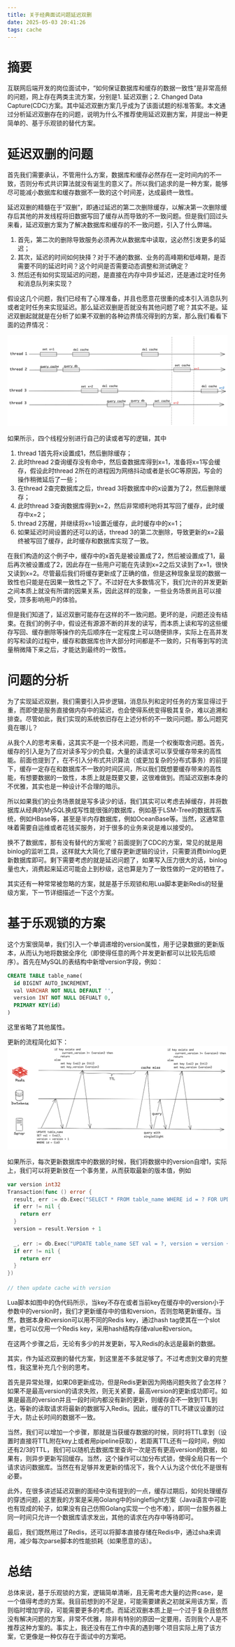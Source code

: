 ```yaml
---
title: 关于经典面试问题延迟双删
date: 2025-05-03 20:41:26
tags: cache
---
```


# 摘要

互联网后端开发的岗位面试中，“如何保证数据库和缓存的数据一致性”是非常高频的问题，网上存在两类主流方案，分别是1. 延迟双删；2. Changed Data Capture(CDC)方案。其中延迟双删方案几乎成为了该面试题的标准答案。本文通过分析延迟双删存在的问题，说明为什么不推荐使用延迟双删方案，并提出一种更简单的、基于乐观锁的替代方案。

# 延迟双删的问题

首先我们需要承认，不管用什么方案，数据库和缓存必然存在一定时间内的不一致，否则分布式共识算法就没有诞生的意义了。所以我们追求的是一种方案，能够尽可能减小数据库和缓存数据不一致的这个时间差，达成最终一致性。

延迟双删的精髓在于“双删”，即通过延迟的第二次删除缓存，以解决第一次删除缓存后其他的并发线程将旧数据写回了缓存从而导致的不一致问题。但是我们回过头来看，延迟双删方案为了解决数据库和缓存的不一致问题，引入了什么弊端。

1. 首先，第二次的删除导致服务必须再次从数据库中读取，这必然引发更多的延迟；
2. 其次，延迟的时间如何抉择？对于不通的数据、业务的高峰期和低峰期，是否需要不同的延迟时间？这个时间是否需要动态调整和测试确定？
3. 然后还有如何实现延迟的问题，是直接在内存中异步延迟，还是通过定时任务和消息队列来实现？

假设这几个问题，我们已经有了心理准备，并且也愿意花很重的成本引入消息队列或者定时任务来实现延迟。那么延迟双删是否就没有其他问题了呢？其实不是。延迟双删起就就是在分析了如果不双删的各种边界情况得到的方案，那么我们看看下面的边界情况：

![](../images/cacheconsistency/double-del-corner-case.png)

如果所示，四个线程分别进行自己的读或者写的逻辑，其中
1. thread 1首先将x设置成1，然后删除缓存；
2. 此时thread 2查询缓存没有命中，然后查数据库得到x=1，准备将x=1写会缓存，假设此时thread 2所在的进程因为网络抖动或者是长GC等原因，写会的操作稍微延后了一些；
3. 在thread 2查完数据库之后，thread 3将数据库中的x设置为了2，然后删除缓存；
4. 此时thread 3查询数据库得到x=2，然后非常顺利地将其写回了缓存，此时缓存中x=2；
5. thread 2苏醒，并继续将x=1设置近缓存，此时缓存中的x=1；
6. 如果延迟时间设置的还可以的话，thread 3的第二次删除，导致更新的x=2最终被写回了缓存，此时缓存和数据库实现了一致。

在我们构造的这个例子中，缓存中的x首先是被设置成了2，然后被设置成了1，最后再次被设置成了2，因此存在一些用户可能在先读到x=2之后又读到了x=1，很快又读到x=2。尽管最后我们将缓存更新成了正确的值，但是这种现象呈现的数据一致性也只能是在因果一致性之下了。不过好在大多数情况下，我们允许的并发更新之间本质上就没有所谓的因果关系，因此这样的现象，一些业务场景尚且可以接受，顶多影响用户的体验。

但是我们知道了，延迟双删可能存在这样的不一致问题。更坏的是，问题还没有结束。在我们的例子中，假设还有源源不断的并发的读写，而本质上读和写的这些缓存写回、缓存删除等操作的先后顺序在一定程度上可以随便排序，实际上在高并发的写和读的过程中，缓存和数据库也许大部分时间都是不一致的，只有等到写的流量稍微降下来之后，才能达到最终的一致性。

# 问题的分析

为了实现延迟双删，我们需要引入异步逻辑，消息队列和定时任务的方案显得过于重，而即使是服务直接做内存中的延迟，也会使得系统变得极其复杂，难以追溯和排查。尽管如此，我们实现的系统依旧存在上述分析的不一致问问题。那么问题究竟在哪儿？

从我个人的思考来看，这其实不是一个技术问题，而是一个权衡取舍问题。首先，缓存的引入是为了应对读多写少的负载，大量的读请求可以享受缓存带来的高性能。前面也提到了，在不引入分布式共识算法（或更加复杂的分布式事务）的前提下，缓存一定存在和数据库不一致的时间区间，所以我们既想要缓存带来的高性能，有想要数据的一致性，本质上就是既要又要，这很难做到。而延迟双删本身的不优雅，其实也是一种设计不合理的暗示。

所以如果我们的业务场景就是写多读少的话，我们其实可以考虑去掉缓存，并将数据库从经典的MySQL换成写性能很强的数据库，例如基于LSM-Tree的数据库系统，例如HBase等，甚至是半内存数据库，例如OceanBase等。当然，这通常意味着需要自运维或者花钱买服务，对于很多的业务来说是难以接受的。

换不了数据库，那有没有替代的方案呢？前面提到了CDC的方案，常见的就是用binlog的监听工具，这样就大大简化了缓存更新逻辑的设计，只需要消费binlog更新数据库即可。剩下需要考虑的就是延迟问题了，如果写入压力很大的话，binlog量也大，消费起来延迟可能会上到秒级，这也算是为了一致性做的一定的牺牲了。

其实还有一种常常被忽略的方案，就是基于乐观锁和用Lua脚本更新Redis的轻量级方案，下一节详细描述一下这个方案。

# 基于乐观锁的方案

这个方案很简单，我们引入一个单调递增的version属性，用于记录数据的更新版本，从而认为地将数据全序化（即使得任意的两个并发更新都可以比较先后顺序）。首先在MySQL的表结构中新增version字段，例如：

```sql
CREATE TABLE table_name(
  id BIGINT AUTO_INCREMENT,
  val VARCHAR NOT NULL DEFAULT '',
  version INT NOT NULL DEFUALT 0,
  PRIMARY KEY(id)
) 
```
这里省略了其他属性。

更新的流程简化如下：
![](../images/cacheconsistency/version.png)

如果所示，每次更新数据库中的数据的时候，我们将数据中的version自增1，实际上，我们可以将更新放在一个事务里，从而获取最新的版本值，例如
``` go
var version int32
Transaction(func () error {
  result, err := db.Exec("SELECT * FROM table_name WHERE id = ? FOR UPDATE", id)
  if err != nil {
    return err
  }
  version = result.Version + 1

  _, err := db.Exec("UPDATE table_name SET val = ?, version = version + 1 WHERE id = ?", id)
  if err != nil {
    return err
  }
})

// then update cache with version
```


Lua脚本如图中的伪代码所示，当key不存在或者当前key在缓存中的version小于参数中的version时，我们才更新缓存中的值和version，否则忽略更新缓存。当然，数据本身和version可以用不同的Redis key，通过hash tag使其在一个slot里，也可以仅用一个Redis key，采用hash结构存储value和version。

在这两个步骤之后，无论有多少的并发更新，写入Redis的永远是最新的数据。

其实，作为延迟双删的替代方案，到这里差不多就足够了。不过考虑到文章的完整性，我这里补充几个别的思考。

首先是异常处理，如果DB更新成功，但是Redis更新因为网络问题失败了会怎样？如果不是最高version的请求失败，则无关紧要，最高version的更新成功即可。如果是最高的version并且一段时间内都没有新的更新，则缓存会不一致到TTL到达，等新的读取请求将最新的数据写入Redis。因此，缓存的TTL不建议设置的过于大，防止长时间的数据不一致。

当然，我们可以增加一个步骤，那就是当获缓存数据的时候，同时将TTL拿到（设置时直接将TTL附在key上或者用pipeline获取），若距离TTL还有一段时间，例如还有2/3的TTL，我们可以随机去数据库里查询一次是否有更高version的数据，如果有，则异步更新写回缓存。当然，这个操作可以加分布式锁，使得全局只有一个请求访问数据库。当然在有足够并发更新的情况下，我个人认为这个优化不是很有必要。

此外，在很多讲述延迟双删的面经中没有提到的一点，缓存过期后，如何处理缓存的穿透问题，这里我的方案是采用Golang中的singleflight方案（Java语言中可能也有现成的轮子，如果没有自己仿照Golang实现一个也不难），即同一台服务器上同一时间只允许一个数据库请求发出，其他的请求在内存中等待即可。

最后，我们既然用过了Redis，还可以将脚本直接存储在Redis中，通过sha来调用，减少每次parse脚本的性能损耗（如果愿意的话）。

# 总结

总体来说，基于乐观锁的方案，逻辑简单清晰，且无需考虑大量的边界case，是一个值得考虑的方案。我目前想到的不足是，可能需要建表之初就采用该方案，否则临时增加字段，可能需要更多的考虑。而延迟双删本质上是一个过于复杂且依然没有解决问题的方案，非常不优雅，除非有特别的原因一定要用，否则我个人是不推荐这种方案的。事实上，我还没有在工作中真的遇到哪个项目实际上用了该方案，它更像是一种仅存在于面试中的方案吧。
